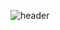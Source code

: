 ![header](https://capsule-render.vercel.app/api?type=rounded&color=_#b6d9ba&height=170&section=header&text=capsule%20render&fontSize=90)
